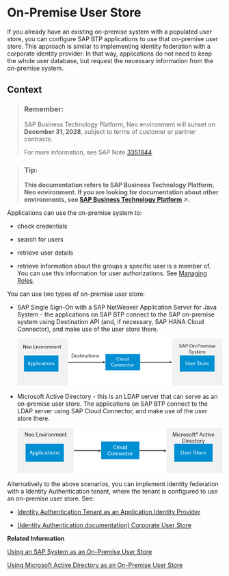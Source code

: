 <!-- loio04cbd0f30d524612aa438ed0b0eed217 -->

# On-Premise User Store

If you already have an existing on-premise system with a populated user store, you can configure SAP BTP applications to use that on-premise user store. This approach is similar to implementing identity federation with a corporate identity provider. In that way, applications do not need to keep the whole user database, but request the necessary information from the on-premise system.



## Context

> ### Remember:  
> SAP Business Technology Platform, Neo environment will sunset on **December 31, 2028**, subject to terms of customer or partner contracts.
> 
> For more information, see SAP Note [3351844](https://me.sap.com/notes/3351844).

> ### Tip:  
> **This documentation refers to SAP Business Technology Platform, Neo environment. If you are looking for documentation about other environments, see [SAP Business Technology Platform](https://help.sap.com/viewer/65de2977205c403bbc107264b8eccf4b/Cloud/en-US/6a2c1ab5a31b4ed9a2ce17a5329e1dd8.html "SAP Business Technology Platform (SAP BTP) is an integrated offering comprised of the following technology portfolios: application development; process automation; integration; data, analytics, and enterprise planning; artificial intelligence. The platform offers users the ability to turn data into business value, compose end-to-end business processes, connect entire IT landscapes, and personalize, build and extend SAP applications. This reduces the overall total cost of ownership maintaining SAP landscapes and third-party software across end-to-end business processes.") :arrow_upper_right:.**

Applications can use the on-premise system to:

-   check credentials

-   search for users

-   retrieve user details

-   retrieve information about the groups a specific user is a member of. You can use this information for user authorizations. See [Managing Roles](managing-roles-db8175b.md).


You can use two types of on-premise user store:

-   SAP Single Sign-On with a SAP NetWeaver Application Server for Java System - the applications on SAP BTP connect to the SAP on-premise system using Destination API \(and, if necessary, SAP HANA Cloud Connector\), and make use of the user store there.

    ![](images/On-Premise_User_Store_graphic_1_2a38d7f.png)

-   Microsoft Active Directory - this is an LDAP server that can serve as an on-premise user store. The applications on SAP BTP connect to the LDAP server using SAP Cloud Connector, and make use of the user store there.

    ![](images/On-Premise_User_Store_graph_2_d87c871.png)


Alternatively to the above scenarios, you can implement identity federation with a Identity Authentication tenant, where the tenant is configured to use an on-premise user store. See:

-   [Identity Authentication Tenant as an Application Identity Provider](identity-authentication-tenant-as-an-application-identity-provider-d3df5b4.md)

-   [\(Identity Authentication documentation\) Corporate User Store](https://help.hana.ondemand.com/cloud_identity/frameset.htm?461d71c148594608b9c8b6d016e0a0c5.html)


**Related Information**  


[Using an SAP System as an On-Premise User Store](using-an-sap-system-as-an-on-premise-user-store-71fdf1c.md "")

[Using Microsoft Active Directory as an On-Premise User Store](using-microsoft-active-directory-as-an-on-premise-user-store-28a03e4.md "You can use Microsoft Active Directory as an on-premise LDAP server providing a user store for your SAP BTP applications.")

